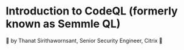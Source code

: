 # Introduction to CodeQL (formerly known as Semmle QL)

👋 by Thanat Sirithawornsant, Senior Security Engineer, Citrix 🥳
